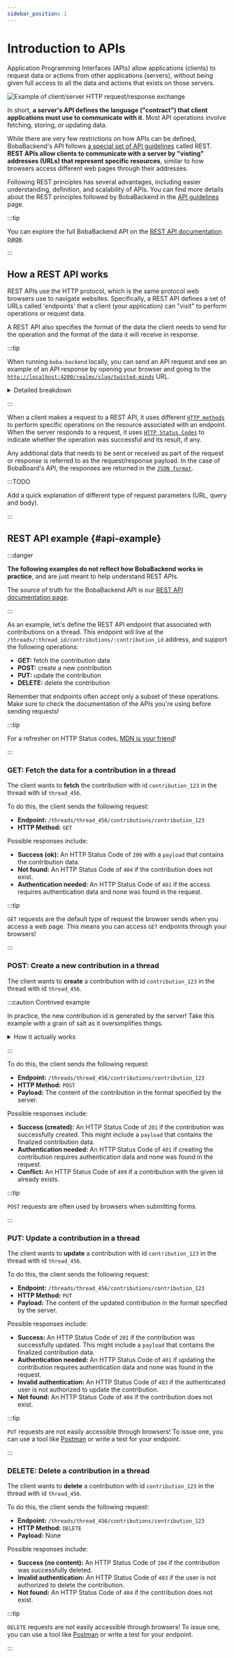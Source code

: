 ```yaml
---
sidebar_position: 1
---
```


# Introduction to APIs

Application Programming Interfaces (APIs) allow applications (clients) to request data or actions from other applications (servers), without being given full access to all the data and actions that exists on those servers.

![Example of client/server HTTP request/response exchange](./client-server.excalidraw)

In short, **a server's API defines the language ("contract") that client applications must use to communicate with it**. Most API operations involve fetching, storing, or updating data.

While there are very few restrictions on how APIs can be defined, BobaBackend's API follows [a special set of API guidelines](https://www.redhat.com/en/topics/api/what-is-a-rest-api) called REST. **REST APIs allow clients to communicate with a server by "visting" addresses (URLs) that represent specific resources**, similar to how browsers access different web pages through their addresses.

Following REST principles has several advantages, including easier understanding, definition, and scalability of APIs. You can find more details about the REST principles followed by BobaBackend in the [API guidelines](./API-guidelines) page.

:::tip

You can explore the full BobaBackend API on the [REST API documentation page](/docs/engineering/rest-api/).

:::

## How a REST API works

REST APIs use the HTTP protocol, which is the same protocol web browsers use to navigate websites. Specifically, a REST API defines a set of URLs called 'endpoints' that a client (your application) can "visit" to perform operations or request data.

A REST API also specifies the format of the data the client needs to send for the operation and the format of the data it will receive in response.

:::tip

When running `boba-backend` locally, you can send an API request and see an example of an
API response by opening your browser and going to the [`http://localhost:4200/realms/slug/twisted-minds`](http://localhost:4200/realms/slug/twisted-minds) URL.

<details>
<summary>Detailed breakdown</summary>

Request details:

- **Server base address:** `http://localhost:4200`
- **API endpoint:** `realms/slug/[:realm_slug]`
- **HTTP Request method:** `GET` (browsers' default)
- **HTTP Request URL parameters:** `{ realm_slug: "twisted-minds" }`

Response details (assuming success):

- **HTTP Response status code:** [200 (success)](https://developer.mozilla.org/en-US/docs/Web/HTTP/Status/200)
- **HTTP Response payload:** what you see in the browser
- **HTTP Response type:** [See endpoint documentation](/docs/engineering/rest-api/#tag/realms/operation/getRealmsBySlug)

</details>

:::

When a client makes a request to a REST API, it uses different [`HTTP methods`](https://www.restapitutorial.com/lessons/httpmethods.html) to perform specific operations on the resource associated with an endpoint. When the server responds to a request, it uses [`HTTP Status Codes`](https://httpstatuses.com/) to indicate whether the operation was successful and its result, if any.

Any additional data that needs to be sent or received as part of the request or response is referred to as the request/response payload. In the case of BobaBoard's API, the responses are returned in the [`JSON format`](https://developer.mozilla.org/en-US/docs/Learn/JavaScript/Objects/JSON).

:::TODO

Add a quick explanation of different type of request parameters (URL, query and body).

:::

## REST API example {#api-example}

:::danger

**The following examples do not reflect how BobaBackend works in practice**, and are just meant to help understand REST APIs.

The source of truth for the BobaBackend API is our [REST API documentation page](/docs/engineering/rest-api/).

:::

As an example, let's define the REST API endpoint that associated with contributions on a thread. This endpoint will live at the `/threads/:thread_id/contributions/:contribution_id` address, and support the following operations:

- **GET:** fetch the contribution data
- **POST:** create a new contribution
- **PUT:** update the contribution
- **DELETE:** delete the contribution

Remember that endpoints often accept only a subset of these operations. Make sure to check the documentation of the APIs you're using before sending requests!

:::tip

For a refresher on HTTP Status codes, [MDN is your friend](https://developer.mozilla.org/en-US/docs/Web/HTTP/Status)!

:::

### GET: Fetch the data for a contribution in a thread

The client wants to **fetch** the contribution with id `contribution_123` in the thread with id `thread_456`.

To do this, the client sends the following request:

- **Endpoint:** `/threads/thread_456/contributions/contribution_123`
- **HTTP Method:** `GET`

Possible responses include:

- **Success (ok):** An HTTP Status Code of `200` with a `payload` that contains the contribution data.
- **Not found:** An HTTP Status Code of `404` if the contribution does not exist.
- **Authentication needed:** An HTTP Status Code of `401` if the access requires authentication data and none was found in the request.

:::tip

`GET` requests are the default type of request the browser sends when you access a web page. This means you can access `GET` endpoints through your browsers!

:::

### POST: Create a new contribution in a thread

The client wants to **create** a contribution with id `contribution_123` in the thread with id `thread_456`.

:::caution Contrived example

In practice, the new contribution id is generated by the server! Take this example with a grain of salt as it oversimplifies things.

<details>
<summary>How it actually works</summary>

The client sends a `POST` request to the `/threads/thread_456/contributions/` endpoint, without specifying the id.

When the contribution is created, the server assigns the contribution id. This id is returned to the client as part of the response `payload`. The client can then use that id to request further actions on that contribution.

</details>

:::

To do this, the client sends the following request:

- **Endpoint:** `/threads/thread_456/contributions/contribution_123`
- **HTTP Method:** `POST`
- **Payload:** The content of the contribution in the format specified by the server.

Possible responses include:

- **Success (created):** An HTTP Status Code of `201` if the contribution was successfully created. This might include a `payload` that contains the finalized contribution data.
- **Authentication needed:** An HTTP Status Code of `401` if creating the contribution requires authentication data and none was found in the request.
- **Conflict:** An HTTP Status Code of `409` if a contribution with the given id already exists.

:::tip

`POST` requests are often used by browsers when submitting forms.

:::

### PUT: Update a contribution in a thread

The client wants to **update** a contribution with id `contribution_123` in the thread with id `thread_456`.

To do this, the client sends the following request:

- **Endpoint:** `/threads/thread_456/contributions/contribution_123`
- **HTTP Method:** `PUT`
- **Payload:** The content of the updated contribution in the format specified by the server.

Possible responses include:

- **Success:** An HTTP Status Code of `201` if the contribution was successfully updated. This might include a `payload` that contains the finalized contribution data.
- **Authentication needed:** An HTTP Status Code of `401` if updating the contribution requires authentication data and none was found in the request.
- **Invalid authentication:** An HTTP Status Code of `403` if the authenticated user is not authorized to update the contribution.
- **Not found:** An HTTP Status Code of `404` if the contribution does not exist.

:::tip

`PUT` requests are not easily accessible through browsers! To issue one, you can
use a tool like [Postman](docs/engineering/boba-backend/using-postman) or write a test for your endpoint.

:::

### DELETE: Delete a contribution in a thread

The client wants to **delete** a contribution with id `contribution_123` in the thread with id `thread_456`.

To do this, the client sends the following request:

- **Endpoint:** `/threads/thread_456/contributions/contribution_123`
- **HTTP Method:** `DELETE`
- **Payload:** None

Possible responses include:

- **Success (no content):** An HTTP Status Code of `204` if the contribution was successfully deleted.
- **Invalid authentication:** An HTTP Status Code of `403` if the user is not authorized to delete the contribution.
- **Not found:** An HTTP Status Code of `404` if the contribution does not exist.

:::tip

`DELETE` requests are not easily accessible through browsers! To issue one, you can
use a tool like [Postman](docs/engineering/boba-backend/using-postman) or write a test for your endpoint.

:::
